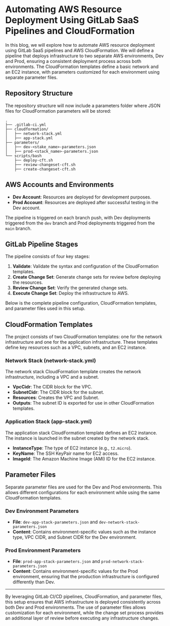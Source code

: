 # Automating AWS Resource Deployment Using GitLab SaaS Pipelines and CloudFormation

In this blog, we will explore how to automate AWS resource deployment using GitLab SaaS pipelines and AWS CloudFormation. We will define a pipeline that deploys infrastructure to two separate AWS environments, Dev and Prod, ensuring a consistent deployment process across both environments. The CloudFormation templates define a basic network and an EC2 instance, with parameters customized for each environment using separate parameter files.

## Repository Structure 
The repository structure will now include a parameters folder where JSON files for CloudFormation parameters will be stored:

```
.
├── .gitlab-ci.yml
├── cloudformation/
│   ├── network-stack.yml
│   ├── app-stack.yml
├── parameters/
│   ├── dev-<stake_name>-parameters.json
│   ├── prod-<stack_name>-parameters.json
└── scripts/bash
    ├── deploy-cft.sh
    ├── review-changeset-cft.sh
    ├── create-changeset-cft.sh

```

## AWS Accounts and Environments

- **Dev Account**: Resources are deployed for development purposes.
- **Prod Account**: Resources are deployed after successful testing in the Dev account.

The pipeline is triggered on each branch push, with Dev deployments triggered from the `dev` branch and Prod deployments triggered from the `main` branch.

## GitLab Pipeline Stages

The pipeline consists of four key stages:

1. **Validate**: Validate the syntax and configuration of the CloudFormation templates.
2. **Create Change Set**: Generate change sets for review before deploying the resources.
3. **Review Change Set**: Verify the generated change sets.
4. **Execute Change Set**: Deploy the infrastructure to AWS.

Below is the complete pipeline configuration, CloudFormation templates, and parameter files used in this setup.

## CloudFormation Templates

The project consists of two CloudFormation templates: one for the network infrastructure and one for the application infrastructure. These templates define key resources such as a VPC, subnets, and an EC2 instance.

### Network Stack (network-stack.yml)

The network stack CloudFormation template creates the network infrastructure, including a VPC and a subnet.

- **VpcCidr**: The CIDR block for the VPC.
- **SubnetCidr**: The CIDR block for the subnet.
- **Resources**: Creates the VPC and Subnet.
- **Outputs**: The subnet ID is exported for use in other CloudFormation templates.

### Application Stack (app-stack.yml)

The application stack CloudFormation template defines an EC2 instance. The instance is launched in the subnet created by the network stack.

- **InstanceType**: The type of EC2 instance (e.g., `t2.micro`).
- **KeyName**: The SSH KeyPair name for EC2 access.
- **ImageId**: The Amazon Machine Image (AMI) ID for the EC2 instance.

## Parameter Files

Separate parameter files are used for the Dev and Prod environments. This allows different configurations for each environment while using the same CloudFormation templates.

### Dev Environment Parameters

- **File**: `dev-app-stack-parameters.json` and `dev-network-stack-parameters.json`
- **Content**: Contains environment-specific values such as the instance type, VPC CIDR, and Subnet CIDR for the Dev environment.

### Prod Environment Parameters

- **File**: `prod-app-stack-parameters.json` and `prod-network-stack-parameters.json`
- **Content**: Contains environment-specific values for the Prod environment, ensuring that the production infrastructure is configured differently than Dev.

---

By leveraging GitLab CI/CD pipelines, CloudFormation, and parameter files, this setup ensures that AWS infrastructure is deployed consistently across both Dev and Prod environments. The use of parameter files allows customization for each environment, while the change set process provides an additional layer of review before executing any infrastructure changes.

